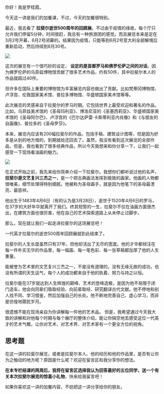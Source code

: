 你好！我是罗桂霞。

今天这一讲是我们的加餐课，不过，今天的加餐很特别。

最近，我去看了 **拉斐尔逝世500周年的回顾展**。不过由于疫情的缘故，每个厅只允许我们停留5分钟，时间很赶，我总有一种旅游团的感觉。而且展览本来是定在3月2号开幕，6月2号闭幕的。结果因为疫情，只能等到6月2号意大利全部解境后重新启动，然后持续到8月30号。

![](https://static001.geekbang.org/resource/image/73/3b/736423d743a8d5640010888e0cdcf83b.jpg?wh=1142*521)

这次的展览有一个很巧妙的设定， **设定的是首都罗马和佛罗伦萨之间的对话**。因为佛罗伦萨的乌菲兹博物馆贡献了很多艺术作品，约有50件，其中拉斐尔本人的作品就超过40件。

但许多在国际上重要的博物馆为丰富展览内容也做出了贡献。比如梵蒂冈博物馆、卢浮宫、伦敦国家美术馆、普拉多博物馆、华盛顿国家美术馆等等。

此次展览的灵感来自于拉斐尔的罗马时期。它包括世界上最受欢迎和著名的作品，比如，乌菲兹美术馆的《圣母玛利亚》、博洛尼亚的《圣塞西莉亚》、华盛顿国家美术馆的《圣母阿尔巴》、卢浮宫的《巴尔达萨雷·卡斯蒂利亚内肖像》和《与朋友的自画像》、普拉多的《圣母罗莎》。

本来，展览内应该有200幅拉斐尔的作品，包括手稿、建筑设计图等，但是因为好多是从别的地方借的，到期就给还回去了。虽然，我没有看到这次展览的全部作品，但是，我也看到了很多经典作品，所以今天我想来和你分享一下，让我们一起感受一下现场看油画的魅力。

![](https://static001.geekbang.org/resource/image/79/35/79f78177d131db960f466fe62341de35.jpg?wh=1142*435)

在正式开始之前，我先来给你简单介绍一下拉斐尔。我想你们都听说过他的名声， **拉斐尔是文艺复兴三杰之一**，是一个把古典画法发挥到极致的画家。他画的人物都很唯美，细节处理得特别细腻。他被称为圣母画手，就是因为他笔下的圣母最漂亮、最慈祥。

他出生于1483年4月6日（有的认为是3月28日），逝世于1520年4月6日的罗马，在37岁的大好年华就离开了我们。终其短暂的一生，拉斐尔不仅在油画方面很杰出，在建筑方面也很厉害，他在自己的艺术探索道路上从未停止过脚步。

那么，现在就让我们一起走进拉斐尔的这场展览吧！

一代英才拉斐尔的逝世500周年回顾展就到此结束了。

拉斐尔的人生长度虽然只有37年，但他却活出了无尽的宽度。他的才华都倾注在每一件朴实无华的作品里，每一幅画、每一笔色彩、每一张草稿都加厚了他的人生重量。

能被誉为艺术里的文艺复兴三杰之一，不是没有道理的。没有无缘无故的成功，也没有所谓的天生运气，每个人的成功都来自于他的执着、努力与持之以恒。

拉斐尔能在37岁就达到人生辉煌的巅峰、艺术的登峰造极，是因为他不局限于闭门造车，他会向同辈们吸取经验、向前辈取经、研究翻译古代文献。他不停地和别人找不同、学习借鉴，然后加强自己的长处。他不断地完善自己、虚心学习，而非是彷徨地蹉跎岁月。

很遗憾不能在现场亲自为你讲解每一件他的艺术品。 但是，我希望通过今天我大致的讲解和对他每个时期与每个展厅的整体介绍，能让你隔空地去感受这位一代英才的艺术气概，让你对艺术、对艺术界、对艺术家有一个更全方位的视角。

## 思考题

在这一讲的拉斐尔展览，或者是拉斐尔本人、他的经历和他的作品里，是否有让你为之触动的地方呢？原因是什么呢？欢迎在留言区和我分享你的想法。

**在本专栏结课的两周后，我将在留言区选择我认为回答最好的五位同学，送一个有关本次拉斐尔展览的惊喜小礼物**，快来给我留言吧！

如果你喜欢这一讲的加餐内容，不妨把这一讲分享给你的朋友。